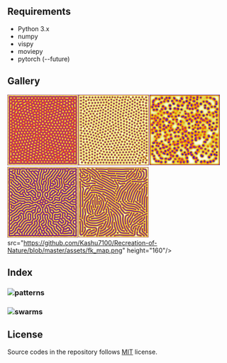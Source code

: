 ## Requirements

* Python 3.x
* numpy
* vispy
* moviepy
* pytorch (--future)

## Gallery
<img src="https://github.com/Kashu7100/Recreation-of-Nature/blob/master/assets/self_replacing_spots.png" height="160"/><img src="https://github.com/Kashu7100/Recreation-of-Nature/blob/master/assets/stable_spots.png" height="160"/><img src="https://github.com/Kashu7100/Recreation-of-Nature/blob/master/assets/unstable_spots.png" height="160"/><img src="https://github.com/Kashu7100/Recreation-of-Nature/blob/master/assets/labyrinthine_pattern.png" height="160"/><img src="https://github.com/Kashu7100/Recreation-of-Nature/blob/master/assets/worm_like_pattern.png" height="160"/>
src="https://github.com/Kashu7100/Recreation-of-Nature/blob/master/assets/fk_map.png" height="160"/>
## Index

###  ![patterns](/patterns)
###  ![swarms](/swarm)


## License

Source codes in the repository follows [MIT](http://www.opensource.org/licenses/MIT) license.

